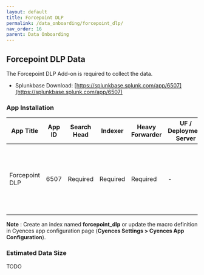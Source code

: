 ```yaml
---
layout: default
title: Forcepoint DLP
permalink: /data_onboarding/forcepoint_dlp/
nav_order: 16
parent: Data Onboarding
---
```


## **Forcepoint DLP Data**

The Forcepoint DLP Add-on is required to collect the data.

* Splunkbase Download: 
[https://splunkbase.splunk.com/app/6507](https://splunkbase.splunk.com/app/6507) 


### App Installation

| App Title | App ID |  Search Head | Indexer | Heavy Forwarder | UF / Deployment Server | Additional Details |
| --------- | ------ | ----------------------- | ------------------------------------------------------------- | -------------------------- | ----------------------------------------------------- | ------------------------ |
| Forcepoint DLP | 6507 | Required | Required | Required | - | [Steps to perform on forcepoint portal to forward the DLP logs via UDP/TCP](https://dnif.it/kb/device-integration/forcepoint-dlp/)

**Note** : Create an index named **forcepoint_dlp** or update the macro definition in Cyences app configuration page (**Cyences Settings > Cyences App Configuration**).

### Estimated Data Size

TODO